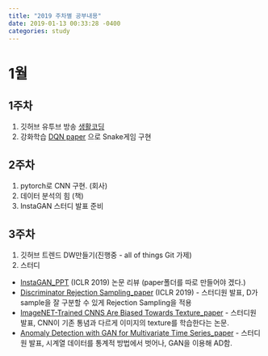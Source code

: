 ```yaml
---
title: "2019 주차별 공부내용"
date: 2019-01-13 00:33:28 -0400
categories: study
---
```


# 1월 
## 1주차 
1) 깃허브 유투브 방송 [생활코딩][life_coding] 
2) 강화학습 [DQN paper][DQN] 으로 Snake게임 구현

## 2주차
1) pytorch로 CNN 구현. (회사)
2) 데이터 분석의 힘 (책)
3) InstaGAN 스터디 발표 준비

## 3주차
1) 깃허브 트렌드 DW만들기(진행중 - all of things Git 가제) 
2) 스터디
 - [InstaGAN_PPT][InstaGAN] (ICLR 2019) 논문 리뷰 (paper폴더를 따로 만들어야 겠다.)
 - [Discriminator Rejection Sampling_paper][DRS] (ICLR 2019) - 스터디원 발표, D가 sample을 잘 구분할 수 있게 Rejection Sampling을 적용
 - [ImageNET-Trained CNNS Are Biased Towards Texture_paper][CNN_Texture] - 스터디원 발표, CNN이 기존 통념과 다르게 이미지의 texture를 학습한다는 논문.
 - [Anomaly Detection with GAN for Multivariate Time Series_paper][ADGAN_time] - 스터디원 발표, 시계열 데이터를 통계적 방법에서 벗어나, GAN을 이용해 AD함.
 
 


[life_coding]:https://www.youtube.com/watch?v=2C0J0wmEFos
[DQN]: https://github.com/eat-toast/Snake-Reinforcement-Deep-Q-Learning
[InstaGAN]: https://drive.google.com/file/d/1opFn0Y10vhaCueyS2NKg2OjHrMMRg65w/view?usp=sharing
[DRS]: https://arxiv.org/abs/1810.06758\
[CNN_Texture]: https://openreview.net/forum?id=Bygh9j09KX
[ADGAN_time]: https://arxiv.org/abs/1809.04758
